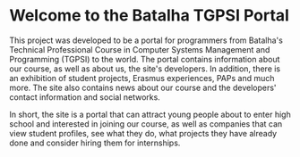 # Welcome to the Batalha TGPSI Portal
This project was developed to be a portal for programmers from Batalha's Technical Professional Course in Computer Systems Management and Programming (TGPSI) to the world. The portal contains information about our course, as well as about us, the site's developers. In addition, there is an exhibition of student projects, Erasmus experiences, PAPs and much more. The site also contains news about our course and the developers' contact information and social networks.

In short, the site is a portal that can attract young people about to enter high school and interested in joining our course, as well as companies that can view student profiles, see what they do, what projects they have already done and consider hiring them for internships.
